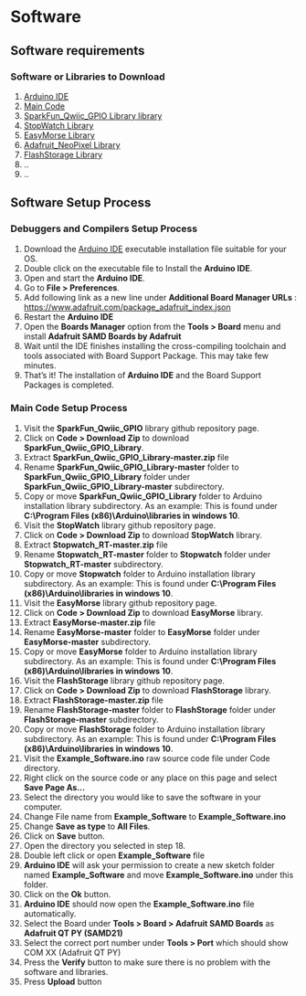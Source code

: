 # Software

## Software requirements  

### Software or Libraries to Download

  1. [Arduino IDE](https://www.arduino.cc/en/software)
  2. [Main Code](./Code/)
  3. [SparkFun_Qwiic_GPIO Library library](https://github.com/sparkfun/SparkFun_Qwiic_GPIO_Library)
  4. [StopWatch Library](https://github.com/RobTillaart/Stopwatch_RT)
  5. [EasyMorse Library](https://github.com/milador/EasyMorse)
  6. [Adafruit_NeoPixel Library](https://github.com/adafruit/Adafruit_NeoPixel)
  7. [FlashStorage Library](https://github.com/cmaglie/FlashStorage)
  8. ..
  9. ..


## Software Setup Process

### Debuggers and Compilers Setup Process

  1. Download the [Arduino IDE](https://www.arduino.cc/en/software) executable installation file suitable for your OS.
  2. Double click on the executable file to Install the **Arduino IDE**.
  3. Open and start the **Arduino IDE**.
  4. Go to **File > Preferences**.
  5. Add following link as a new line under **Additional Board Manager URLs** : https://www.adafruit.com/package_adafruit_index.json
  6. Restart the **Arduino IDE**
  7. Open the **Boards Manager** option from the **Tools > Board** menu and install **Adafruit SAMD Boards by Adafruit**
  8. Wait until the IDE finishes installing the cross-compiling toolchain and tools associated with Board Support Package. This may take few minutes.
  9. That’s it! The installation of **Arduino IDE** and the Board Support Packages is completed.

### Main Code Setup Process

  1. Visit the **SparkFun_Qwiic_GPIO** library github repository page.
  2. Click on **Code > Download Zip** to download **SparkFun_Qwiic_GPIO_Library**.
  3. Extract **SparkFun_Qwiic_GPIO_Library-master.zip** file
  4. Rename **SparkFun_Qwiic_GPIO_Library-master** folder to **SparkFun_Qwiic_GPIO_Library** folder under **SparkFun_Qwiic_GPIO_Library-master** subdirectory. 
  5. Copy or move **SparkFun_Qwiic_GPIO_Library** folder to Arduino installation library subdirectory. As an example: This is found under **C:\Program Files (x86)\Arduino\libraries in windows 10**.
  6. Visit the **StopWatch** library github repository page.
  7. Click on **Code > Download Zip** to download **StopWatch** library.
  8. Extract **Stopwatch_RT-master.zip** file
  9. Rename **Stopwatch_RT-master** folder to **Stopwatch** folder under **Stopwatch_RT-master** subdirectory. 
  10. Copy or move **Stopwatch** folder to Arduino installation library subdirectory. As an example: This is found under **C:\Program Files (x86)\Arduino\libraries in windows 10**.
  11. Visit the **EasyMorse** library github repository page.
  12. Click on **Code > Download Zip** to download **EasyMorse** library.
  13. Extract **EasyMorse-master.zip** file
  14. Rename **EasyMorse-master** folder to **EasyMorse** folder under **EasyMorse-master** subdirectory. 
  15. Copy or move **EasyMorse** folder to Arduino installation library subdirectory. As an example: This is found under **C:\Program Files (x86)\Arduino\libraries in windows 10**.
  16. Visit the **FlashStorage** library github repository page.
  17. Click on **Code > Download Zip** to download **FlashStorage** library.
  18. Extract **FlashStorage-master.zip** file
  19. Rename **FlashStorage-master** folder to **FlashStorage** folder under **FlashStorage-master** subdirectory. 
  20. Copy or move **FlashStorage** folder to Arduino installation library subdirectory. As an example: This is found under **C:\Program Files (x86)\Arduino\libraries in windows 10**.
  21. Visit the **Example_Software.ino** raw source code file under Code directory.
  22. Right click on the source code or any place on this page and select **Save Page As…**
  23. Select the directory you would like to save the software in your computer. 
  24. Change File name from **Example_Software** to **Example_Software.ino**
  25. Change **Save as type** to **All Files**.
  26. Click on **Save** button.
  27. Open the directory you selected in step 18.
  28. Double left click or open **Example_Software** file
  29. **Arduino IDE** will ask your permission to create a new sketch folder named **Example_Software** and move **Example_Software.ino** under this folder.
  30. Click on the **Ok** button. 
  31. **Arduino IDE** should now open the **Example_Software.ino** file automatically.
  32. Select the Board under **Tools > Board > Adafruit SAMD Boards** as **Adafruit QT PY (SAMD21)**
  33. Select the correct port number under **Tools > Port** which should show COM XX (Adafruit QT PY) 
  34. Press the **Verify** button to make sure there is no problem with the software and libraries. 
  35. Press **Upload** button 


